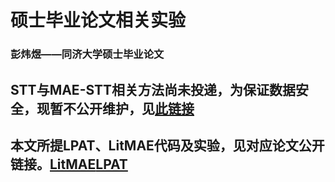 # 硕士毕业论文相关实验

### 彭炜煜——同济大学硕士毕业论文

## STT与MAE-STT相关方法尚未投递，为保证数据安全，现暂不公开维护，见[此链接]()

## 本文所提LPAT、LitMAE代码及实验，见对应论文公开链接。[LitMAE]()[LPAT]()

